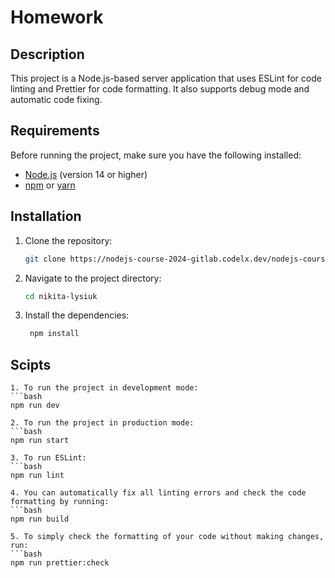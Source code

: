 # Homework

## Description

This project is a Node.js-based server application that uses ESLint for code linting and Prettier for code formatting. It also supports debug mode and automatic code fixing.

## Requirements

Before running the project, make sure you have the following installed:

-   [Node.js](https://nodejs.org/en/download/) (version 14 or higher)
-   [npm](https://www.npmjs.com/) or [yarn](https://yarnpkg.com/)

## Installation

1. Clone the repository:

    ```bash
    git clone https://nodejs-course-2024-gitlab.codelx.dev/nodejs-courses-2024-georgia/nikita-lysiuk

    ```

2. Navigate to the project directory:

    ```bash
    cd nikita-lysiuk

    ```

3. Install the dependencies:
    ```bash
     npm install
    ```

## Scipts

    1. To run the project in development mode:
    ```bash
    npm run dev

    2. To run the project in production mode:
    ```bash
    npm run start

    3. To run ESLint:
    ```bash
    npm run lint

    4. You can automatically fix all linting errors and check the code formatting by running:
    ```bash
    npm run build

    5. To simply check the formatting of your code without making changes, run:
    ```bash
    npm run prettier:check
